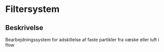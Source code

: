 # Filtersystem

## Beskrivelse

Bearbejdningssystem for adskillelse af faste partikler fra væske eller luft i flow
